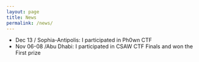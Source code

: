 ```yaml
---
layout: page
title: News
permalink: /news/
---
```


 - Dec 13 / Sophia-Antipolis: I participated in Ph0wn CTF 
 - Nov 06-08 /Abu Dhabi: I participated in CSAW CTF Finals and won the First prize